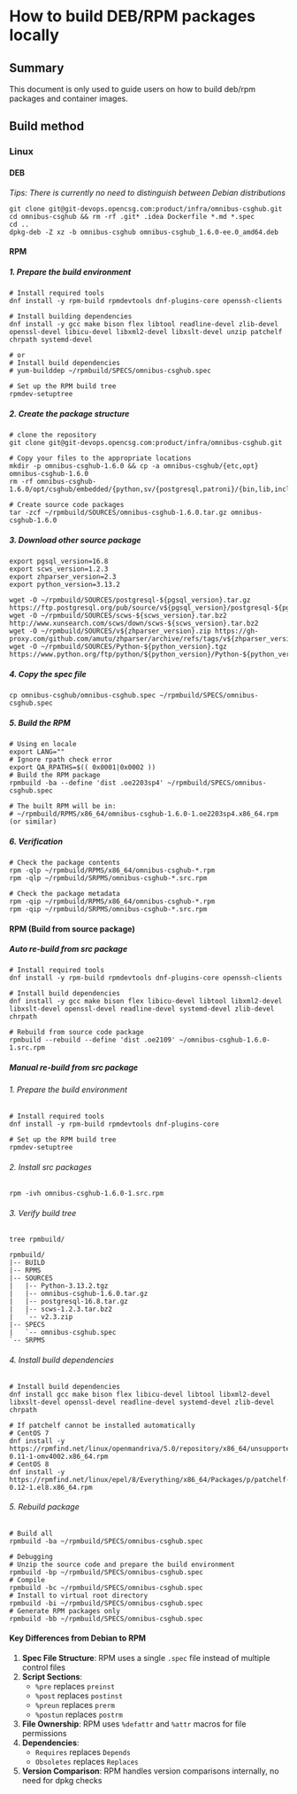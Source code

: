 # How to build DEB/RPM packages locally

## Summary

This document is only used to guide users on how to build deb/rpm packages and container images.

## Build method

### Linux

#### DEB

_Tips: There is currently no need to distinguish between Debian distributions_

```shell
git clone git@git-devops.opencsg.com:product/infra/omnibus-csghub.git
cd omnibus-csghub && rm -rf .git* .idea Dockerfile *.md *.spec
cd .. 
dpkg-deb -Z xz -b omnibus-csghub omnibus-csghub_1.6.0-ee.0_amd64.deb
```

#### RPM

##### 1. Prepare the build environment

```shell
# Install required tools
dnf install -y rpm-build rpmdevtools dnf-plugins-core openssh-clients

# Install building dependencies
dnf install -y gcc make bison flex libtool readline-devel zlib-devel openssl-devel libicu-devel libxml2-devel libxslt-devel unzip patchelf chrpath systemd-devel

# or
# Install build dependencies
# yum-builddep ~/rpmbuild/SPECS/omnibus-csghub.spec

# Set up the RPM build tree
rpmdev-setuptree
```

##### 2. Create the package structure

```shell
# clone the repository
git clone git@git-devops.opencsg.com:product/infra/omnibus-csghub.git

# Copy your files to the appropriate locations
mkdir -p omnibus-csghub-1.6.0 && cp -a omnibus-csghub/{etc,opt} omnibus-csghub-1.6.0
rm -rf omnibus-csghub-1.6.0/opt/csghub/embedded/{python,sv/{postgresql,patroni}/{bin,lib,include,share}}

# Create source code packages
tar -zcf ~/rpmbuild/SOURCES/omnibus-csghub-1.6.0.tar.gz omnibus-csghub-1.6.0
```

##### 3. Download other source package

```shell
export pgsql_version=16.8
export scws_version=1.2.3
export zhparser_version=2.3
export python_version=3.13.2

wget -O ~/rpmbuild/SOURCES/postgresql-${pgsql_version}.tar.gz https://ftp.postgresql.org/pub/source/v${pgsql_version}/postgresql-${pgsql_version}.tar.gz
wget -O ~/rpmbuild/SOURCES/scws-${scws_version}.tar.bz2 http://www.xunsearch.com/scws/down/scws-${scws_version}.tar.bz2
wget -O ~/rpmbuild/SOURCES/v${zhparser_version}.zip https://gh-proxy.com/github.com/amutu/zhparser/archive/refs/tags/v${zhparser_version}.zip
wget -O ~/rpmbuild/SOURCES/Python-${python_version}.tgz https://www.python.org/ftp/python/${python_version}/Python-${python_version}.tgz
```

##### 4. Copy the spec file

```shell
cp omnibus-csghub/omnibus-csghub.spec ~/rpmbuild/SPECS/omnibus-csghub.spec
```

##### 5. Build the RPM

```shell
# Using en locale
export LANG="" 
# Ignore rpath check error
export QA_RPATHS=$(( 0x0001|0x0002 )) 
# Build the RPM package
rpmbuild -ba --define 'dist .oe2203sp4' ~/rpmbuild/SPECS/omnibus-csghub.spec

# The built RPM will be in:
# ~/rpmbuild/RPMS/x86_64/omnibus-csghub-1.6.0-1.oe2203sp4.x86_64.rpm (or similar)
```

##### 6. Verification

```shell
# Check the package contents
rpm -qlp ~/rpmbuild/RPMS/x86_64/omnibus-csghub-*.rpm
rpm -qlp ~/rpmbuild/SRPMS/omnibus-csghub-*.src.rpm

# Check the package metadata
rpm -qip ~/rpmbuild/RPMS/x86_64/omnibus-csghub-*.rpm
rpm -qip ~/rpmbuild/SRPMS/omnibus-csghub-*.src.rpm
```

#### RPM (Build from source package)

##### Auto re-build from src package

```shell
# Install required tools
dnf install -y rpm-build rpmdevtools dnf-plugins-core openssh-clients

# Install build dependencies
dnf install -y gcc make bison flex libicu-devel libtool libxml2-devel libxslt-devel openssl-devel readline-devel systemd-devel zlib-devel chrpath

# Rebuild from source code package
rpmbuild --rebuild --define 'dist .oe2109' ~/omnibus-csghub-1.6.0-1.src.rpm
```

##### Manual re-build from src package

###### 1. Prepare the build environment

```shell
# Install required tools
dnf install -y rpm-build rpmdevtools dnf-plugins-core

# Set up the RPM build tree
rpmdev-setuptree
```

###### 2. Install src packages

```shell
rpm -ivh omnibus-csghub-1.6.0-1.src.rpm
```

###### 3. Verify build tree

```shell
tree rpmbuild/

rpmbuild/
|-- BUILD
|-- RPMS
|-- SOURCES
|   |-- Python-3.13.2.tgz
|   |-- omnibus-csghub-1.6.0.tar.gz
|   |-- postgresql-16.8.tar.gz
|   |-- scws-1.2.3.tar.bz2
|   `-- v2.3.zip
|-- SPECS
|   `-- omnibus-csghub.spec
`-- SRPMS
```

###### 4. Install build dependencies

```shell
# Install build dependencies
dnf install gcc make bison flex libicu-devel libtool libxml2-devel libxslt-devel openssl-devel readline-devel systemd-devel zlib-devel chrpath

# If patchelf cannot be installed automatically
# CentOS 7
dnf install -y https://rpmfind.net/linux/openmandriva/5.0/repository/x86_64/unsupported/release/patchelf-0.11-1-omv4002.x86_64.rpm
# CentOS 8
dnf install -y https://rpmfind.net/linux/epel/8/Everything/x86_64/Packages/p/patchelf-0.12-1.el8.x86_64.rpm
```

###### 5. Rebuild package

```shell
# Build all
rpmbuild -ba ~/rpmbuild/SPECS/omnibus-csghub.spec

# Debugging
# Unzip the source code and prepare the build environment
rpmbuild -bp ~/rpmbuild/SPECS/omnibus-csghub.spec
# Compile
rpmbuild -bc ~/rpmbuild/SPECS/omnibus-csghub.spec
# Install to virtual root directory
rpmbuild -bi ~/rpmbuild/SPECS/omnibus-csghub.spec
# Generate RPM packages only
rpmbuild -bb ~/rpmbuild/SPECS/omnibus-csghub.spec
```

#### Key Differences from Debian to RPM

1. **Spec File Structure**: RPM uses a single `.spec` file instead of multiple control files
2. **Script Sections**:
    - `%pre` replaces `preinst`
    - `%post` replaces `postinst`
    - `%preun` replaces `prerm`
    - `%postun` replaces `postrm`
3. **File Ownership**: RPM uses `%defattr` and `%attr` macros for file permissions
4. **Dependencies**:
    - `Requires` replaces `Depends`
    - `Obsoletes` replaces `Replaces`
5. **Version Comparison**: RPM handles version comparisons internally, no need for dpkg checks



